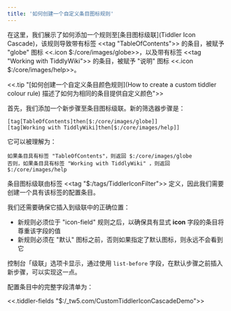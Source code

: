 ```yaml
---
title: '如何创建一个自定义条目图标规则'
---
```


在这里，我们展示了如何添加一个规则至[条目图标级联](Tiddler Icon Cascade)，该规则导致带有标签 <<tag "TableOfContents">> 的条目，被赋予 "globe" 图标 <<.icon $:/core/images/globe>>，以及带有标签 <<tag "Working with TiddlyWiki">> 的条目，被赋予 "说明" 图标 <<.icon $:/core/images/help>>。

<<.tip "[如何创建一个自定义条目颜色规则](How to create a custom tiddler colour rule) 描述了如何为相同的条目提供自定义颜色">>

首先，我们添加一个新步骤至条目图标级联。新的筛选器步骤是：

```
[tag[TableOfContents]then[$:/core/images/globe]]
[tag[Working with TiddlyWiki]then[$:/core/images/help]] 
```

它可以被理解为：

```
如果条目具有标签 "TableOfContents"，则返回 $:/core/images/globe
否则，如果条目具有标签 "Working with TiddlyWiki" ，则返回 $:/core/images/help
```

条目图标级联由标签 <<tag "$:/tags/TiddlerIconFilter">> 定义，因此我们需要创建一个具有该标签的配置条目。

我们还需要确保它插入到级联中的正确位置：

* 新规则必须位于 "icon-field" 规则之后，以确保具有显式 **icon** 字段的条目将尊重该字段的值
* 新规则必须在 "默认" 图标之前，否则如果指定了默认图标，则永远不会看到它

控制台「级联」选项卡显示，通过使用 `list-before` 字段，在默认步骤之前插入新步骤，可以实现这一点。

配置条目中的完整字段清单为：

<<.tiddler-fields "$:/_tw5.com/CustomTiddlerIconCascadeDemo">>
